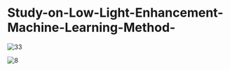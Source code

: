 # Study-on-Low-Light-Enhancement-Machine-Learning-Method-


![33](https://user-images.githubusercontent.com/108604868/201390433-c129e7df-601c-41a0-84c6-81f518ab626b.jpg)

![8](https://user-images.githubusercontent.com/108604868/201390376-13586cc9-e1cb-4dfb-862e-adf7cbc5b5a1.png)
